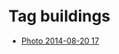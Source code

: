 <!--
title: Tag buildings
date: 2020-06-28T14:51:44.903Z
tags:
-->
# Tag buildings

 * [Photo 2014-08-20 17](95293540682.md)